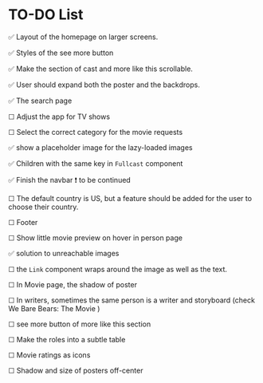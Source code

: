 # TO-DO List

✅ Layout of the homepage on larger screens.

✅ Styles of the see more button

✅ Make the section of cast and more like this scrollable.

✅ User should expand both the poster and the backdrops.

✅ The search page

☐ Adjust the app for TV shows

☐ Select the correct category for the movie requests

✅ show a placeholder image for the lazy-loaded images

✅ Children with the same key in `Fullcast` component

✅ Finish the navbar ❗️ to be continued

☐ The default country is US, but a feature should be added for the user to choose their country.

☐ Footer

☐ Show little movie preview on hover in person page

✅ solution to unreachable images

☐ the `Link` component wraps around the image as well as the text.

☐ In Movie page, the shadow of poster

☐ In writers, sometimes the same person is a writer and storyboard (check We Bare Bears: The Movie
)

☐ see more button of more like this section

☐ Make the roles into a subtle table

☐ Movie ratings as icons

☐ Shadow and size of posters off-center

